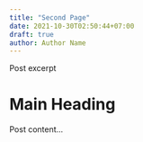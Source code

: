 ```yaml
---
title: "Second Page"
date: 2021-10-30T02:50:44+07:00
draft: true
author: Author Name
---
```


Post excerpt

# Main Heading

Post content...
